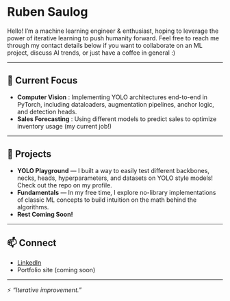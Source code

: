 # Ruben Saulog

Hello! I’m a machine learning engineer & enthusiast, hoping to leverage the power of iterative learning to push humanity forward. Feel free to reach me through my contact details below if you want to collaborate on an ML project, discuss AI trends, or just have a coffee in general :)

---

## 🔭 Current Focus
- **Computer Vision** : Implementing YOLO architectures end-to-end in PyTorch, including dataloaders, augmentation pipelines, anchor logic, and detection heads.
- **Sales Forecasting** : Using different models to predict sales to optimize inventory usage (my current job!) 
---

## 📂 Projects
- **YOLO Playground** — I built a way to easily test different backbones, necks, heads, hyperparameters, and datasets on YOLO style models! Check out the repo on my profile.  
- **Fundamentals** — In my free time, I explore no-library implementations of classic ML concepts to build intuition on the math behind the algorithms.
- **Rest Coming Soon!**

---

## 📫 Connect
- [LinkedIn](https://www.linkedin.com/in/ruben-saulog/)  
- Portfolio site (coming soon)  

---

⚡ *“Iterative improvement.”*
